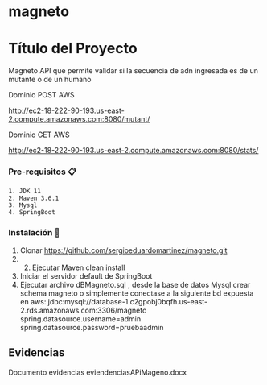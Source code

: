 # magneto

# Título del Proyecto

Magneto API que permite validar si la secuencia de adn ingresada es de un mutante o de un humano

Dominio POST AWS

http://ec2-18-222-90-193.us-east-2.compute.amazonaws.com:8080/mutant/

Dominio GET AWS

http://ec2-18-222-90-193.us-east-2.compute.amazonaws.com:8080/stats/

### Pre-requisitos 📋


```
1. JDK 11
2. Maven 3.6.1
3. Mysql
4. SpringBoot
```

### Instalación 🔧


1. Clonar https://github.com/sergioeduardomartinez/magneto.git
2. 2. Ejecutar Maven clean install
3. Iniciar el servidor default de SpringBoot
4. Ejecutar archivo dBMagneto.sql , desde la base de datos Mysql crear schema magneto
    o simplemente conectase a la siguiente bd expuesta en aws:
    jdbc:mysql://database-1.c2gpobj0bqfh.us-east-2.rds.amazonaws.com:3306/magneto
    spring.datasource.username=admin
    spring.datasource.password=pruebaadmin


## Evidencias

Documento evidencias eviendenciasAPiMageno.docx
